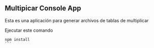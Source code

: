 ## Multipicar Console App

Esta es una aplicación para generar archivos de tablas de multiplicar

Ejecutar este comando

````
npm install
```